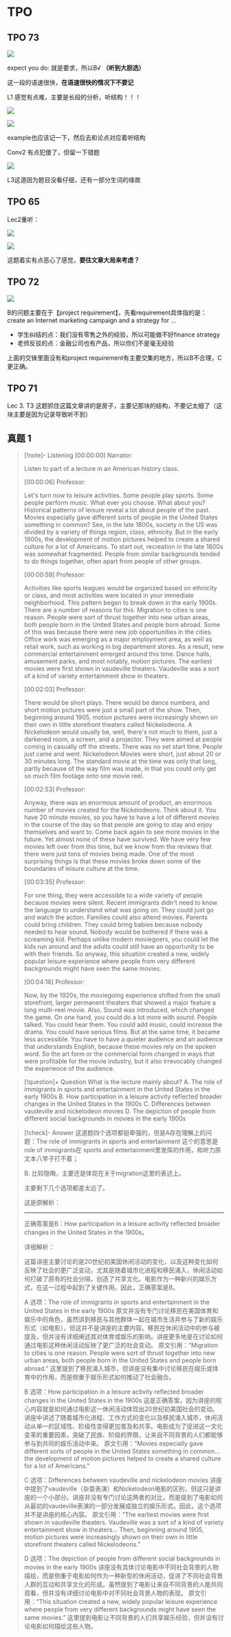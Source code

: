 # TPO

## TPO 73

![](Pasted%20image%2020250826155250.png)

expect you do: 就是要求，所以B√ **（听到大胆选）** 

这一段的语速很快，**在语速很快的情况下不要记**

L1 感觉有点难，主要是长段的分析，听结构！！！

![](Pasted%20image%2020250826155256.png)

![](Pasted%20image%2020250826155300.png)

example也应该记一下，然后去和论点对应着听结构 

Conv2 有点犯傻了，但留一下错题

![](Pasted%20image%2020250826155307.png)

L3这道因为题目没看仔细，还有一部分生词的缘故

## TPO 65

Lec2重听：

![](Pasted%20image%2020250826155328.png)

![](Pasted%20image%2020250826155335.png)

这题着实有点恶心了感觉，**要往文章大局来考虑？** 

## TPO 72


![](Pasted%20image%2020250826155532.png)

B的问题主要在于【project requirement】，先看requirement具体指的是：create an Internet marketing campaign and a strategy for …

- 学生纠结的点：我们没有零售之外的经验，所以可能做不好finance strategy
- 老师反驳的点：金融公司也有产品，所以你们不是毫无经验

上面的交锋里面没有和project requirement有主要交集的地方，所以B不合理，C更正确。

## TPO 71

Lec 3. T3 这题抓住这篇文章讲的是房子，主要记那块的结构，不要记太细了（这块主要是因为记录导致听不到）

## 真题 1

> [!note]- Listening
> [00:00:00] Narrator:
> 
> Listen to part of a lecture in an American history class.
> 
> [00:00:06] Professor:
> 
> Let's turn now to leisure activities. Some people play sports. Some people perform music. What ever you choose. What about you? Historical patterns of leisure reveal a lot about people of the past. Movies especially gave different sorts of people in the United States something in common? See, in the late 1800s, society in the US was divided by a variety of things region, class, ethnicity. But in the early 1900s, the development of motion pictures helped to create a shared culture for a lot of Americans. To start out, recreation in the late 1800s was somewhat fragmented. People from similar backgrounds tended to do things together, often apart from people of other groups.
> 
> [00:00:59] Professor:
> 
> Activities like sports leagues would be organized based on ethnicity or class, and most activities were located in your immediate neighborhood. This pattern began to break down in the early 1900s. There are a number of reasons for this. Migration to cities is one reason. People were sort of thrust together into new urban areas, both people born in the United States and people born abroad. Some of this was because there were new job opportunities in the cities. Office work was emerging as a major employment area, as well as retail work, such as working in big department stores. As a result, new commercial entertainment emerged around this time. Dance halls, amusement parks, and most notably, motion pictures. The earliest movies were first shown in vaudeville theaters. Vaudeville was a sort of a kind of variety entertainment show in theaters.
> 
> [00:02:03] Professor:
> 
> There would be short plays. There would be dance numbers, and short motion pictures were just a small part of the show. Then, beginning around 1905, motion pictures were increasingly shown on their own in little storefront theaters called Nickelodeons. A Nickelodeon would usually be, well, there's not much to them, just a darkened room, a screen, and a projector. They were aimed at people coming in casually off the streets. There was no set start time. People just came and went. Nickelodeon Movies were short, just about 20 or 30 minutes long. The standard movie at the time was only that long, partly because of the way film was made, in that you could only get so much film footage onto one movie reel.
> 
> [00:02:53] Professor:
> 
> Anyway, there was an enormous amount of product, an enormous number of movies created for the Nickelodeons. Think about it. You have 20 minute movies, so you have to have a lot of different movies in the course of the day so that people are going to stay and enjoy themselves and want to. Come back again to see more movies in the future. Yet almost none of these have survived. We have very few movies left over from this time, but we know from the reviews that there were just tons of movies being made. One of the most surprising things is that these movies broke down some of the boundaries of leisure culture at the time.
> 
> [00:03:35] Professor:
> 
> For one thing, they were accessible to a wide variety of people because movies were silent. Recent immigrants didn't need to know the language to understand what was going on. They could just go and watch the action. Families could also attend movies. Parents could bring children. They could bring babies because nobody needed to hear sound. Nobody would be bothered if there was a screaming kid. Perhaps unlike modern moviegoers, you could let the kids run around and the adults could still have an opportunity to be with their friends. So anyway, this situation created a new, widely popular leisure experience where people from very different backgrounds might have seen the same movies.
> 
> [00:04:18] Professor:
> 
> Now, by the 1920s, the moviegoing experience shifted from the small storefront, larger permanent theaters that showed a major feature a long multi-reel movie. Also. Sound was introduced, which changed the game. On one hand, you could do a lot more with sound. People talked. You could hear them. You could add music, could increase the drama. You could have serious films. But at the same time, it became less accessible. You have to have a quieter audience and an audience that understands English, because these movies rely on the spoken word. So the art form or the commercial form changed in ways that were profitable for the movie industry, but it also irrevocably changed the experience of the audience.

> [!question]+ Question
> What is the lecture mainly about?
> A. The role of immigrants in sports and entertainment in the United States in the early 1900s
> B. How participation in a leisure activity reflected broader changes in the United States in the 1900s
> C. Differences between vaudeville and nickelodeon movies
> D. The depiction of people from different social backgrounds in movies in the early 1900s

> [!check]- Answer
> 这道题四个选项都挺牵强的，但是A存在理解上的问题：The role of immigrants in sports and entertainment 这个的意思是 role of immigrants在 sports and entertainment里发挥的作用，和听力原文本八竿子打不着；
> 
> B. 比较隐晦，主要还是体现在关于migration这里的表述上。
> 
> 主要剩下几个选项都差太远了。
> 
> 这是原解析：
> 
> ---
> 
> 正确答案是B：How participation in a leisure activity reflected broader changes in the United States in the 1900s。
> 
> 详细解析：
> 
> 这篇讲座主要讨论的是20世纪初美国休闲活动的变化，以及这种变化如何反映了社会的更广泛变动，尤其是随着城市化进程和移民涌入，休闲活动如何打破了原有的社会分隔，创造了共享文化。电影作为一种新兴的娱乐方式，在这一过程中起到了关键作用。因此，正确答案是B。
> 
> A 选项：The role of immigrants in sports and entertainment in the United States in the early 1900s
> 原文并没有专门讨论移民在美国体育和娱乐中的角色，虽然讲到移民与其他群体一起在城市生活并参与了新的娱乐形式（如电影），但这并不是讲座的主要内容。移民在休闲活动中的参与被提及，但并没有详细阐述其对体育或娱乐的影响。讲座更多地是在讨论如何通过电影这种休闲活动反映了更广泛的社会变动。
> 原文引用：“Migration to cities is one reason. People were sort of thrust together into new urban areas, both people born in the United States and people born abroad.” 这里提到了移民涌入城市，但讲座没有集中讨论移民在娱乐或体育中的作用，而是侧重于娱乐形式如何推动了社会融合。
> 
> B 选项：How participation in a leisure activity reflected broader changes in the United States in the 1900s
> 这是正确答案，因为讲座的核心内容就是如何通过电影这一休闲活动体现出20世纪初美国社会的变动。讲座中讲述了随着城市化进程、工作方式的变化以及移民涌入城市，休闲活动从单一的区域性、阶级性变得更加普及和共享。电影成为了促进这一文化变革的重要因素，突破了民族、阶级的界限，让来自不同背景的人们都能够参与到共同的娱乐活动中来。
> 原文引用：“Movies especially gave different sorts of people in the United States something in common... the development of motion pictures helped to create a shared culture for a lot of Americans.”
> 
> C 选项：Differences between vaudeville and nickelodeon movies
> 讲座中提到了vaudeville（杂耍表演）和Nickelodeon电影的区别，但这只是讲座的一个小部分。讲座并没有专门讨论这两者的对比，而是提到了电影如何从最初的vaudeville表演的一部分发展成独立的娱乐形式。因此，这个选项并不是讲座的核心内容。
> 原文引用：“The earliest movies were first shown in vaudeville theaters. Vaudeville was a sort of a kind of variety entertainment show in theaters... Then, beginning around 1905, motion pictures were increasingly shown on their own in little storefront theaters called Nickelodeons.”
> 
> D 选项：The depiction of people from different social backgrounds in movies in the early 1900s
> 讲座没有具体讨论电影中不同社会背景的人物描绘，而是侧重于电影如何作为一种新型的休闲活动，促进了不同社会背景人群的互动和共享文化的形成。虽然提到了电影让来自不同背景的人能共同观看，但并没有详细讨论电影中对不同社会背景人物的表现。
> 原文引用：“This situation created a new, widely popular leisure experience where people from very different backgrounds might have seen the same movies.” 这里提到电影让不同背景的人们共享娱乐经验，但并没有讨论电影如何描绘这些人物。










